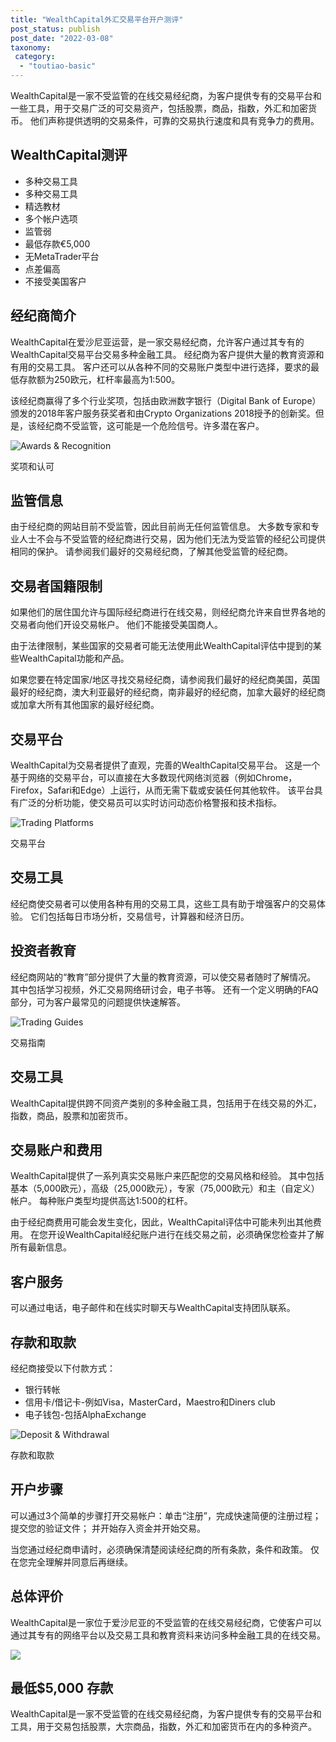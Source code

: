 ```yaml
---
title: "WealthCapital外汇交易平台开户测评"
post_status: publish
post_date: "2022-03-08"
taxonomy:
 category: 
  - "toutiao-basic"
---
```


WealthCapital是一家不受监管的在线交易经纪商，为客户提供专有的交易平台和一些工具，用于交易广泛的可交易资产，包括股票，商品，指数，外汇和加密货币。 他们声称提供透明的交易条件，可靠的交易执行速度和具有竞争力的费用。

## WealthCapital测评
- 多种交易工具
- 多种交易工具
- 精选教材
- 多个帐户选项
- 监管弱
- 最低存款€5,000
- 无MetaTrader平台
- 点差偏高
- 不接受美国客户


## 经纪商简介

WealthCapital在爱沙尼亚运营，是一家交易经纪商，允许客户通过其专有的WealthCapital交易平台交易多种金融工具。 经纪商为客户提供大量的教育资源和有用的交易工具。 客户还可以从各种不同的交易账户类型中进行选择，要求的最低存款额为250欧元，杠杆率最高为1:500。

该经纪商赢得了多个行业奖项，包括由欧洲数字银行（Digital Bank of Europe）颁发的2018年客户服务获奖者和由Crypto Organizations 2018授予的创新奖。但是，该经纪商不受监管，这可能是一个危险信号。许多潜在客户。

![Awards & Recognition](https://cdn.fendou.la/funstoutiao/2020/11/WealthCapital-Review-Awards-And-Recognition.jpg "Awards & Recognition")

奖项和认可

## 监管信息

由于经纪商的网站目前不受监管，因此目前尚无任何监管信息。 大多数专家和专业人士不会与不受监管的经纪商进行交易，因为他们无法为受监管的经纪公司提供相同的保护。 请参阅我们最好的交易经纪商，了解其他受监管的经纪商。

## 交易者国籍限制

如果他们的居住国允许与国际经纪商进行在线交易，则经纪商允许来自世界各地的交易者向他们开设交易帐户。 他们不能接受美国商人。

由于法律限制，某些国家的交易者可能无法使用此WealthCapital评估中提到的某些WealthCapital功能和产品。

如果您要在特定国家/地区寻找交易经纪商，请参阅我们最好的经纪商美国，英国最好的经纪商，澳大利亚最好的经纪商，南非最好的经纪商，加拿大最好的经纪商或加拿大所有其他国家的最好经纪商。

## 交易平台

WealthCapital为交易者提供了直观，完善的WealthCapital交易平台。 这是一个基于网络的交易平台，可以直接在大多数现代网络浏览器（例如Chrome，Firefox，Safari和Edge）上运行，从而无需下载或安装任何其他软件。 该平台具有广泛的分析功能，使交易员可以实时访问动态价格警报和技术指标。

![Trading Platforms](https://cdn.fendou.la/funstoutiao/2020/11/WealthCapital-Review-Trading-Platform-.jpg "Trading Platforms")

交易平台

## 交易工具

经纪商使交易者可以使用各种有用的交易工具，这些工具有助于增强客户的交易体验。 它们包括每日市场分析，交易信号，计算器和经济日历。

## 投资者教育

经纪商网站的“教育”部分提供了大量的教育资源，可以使交易者随时了解情况。 其中包括学习视频，外汇交易网络研讨会，电子书等。 还有一个定义明确的FAQ部分，可为客户最常见的问题提供快速解答。

![Trading Guides](https://cdn.fendou.la/funstoutiao/2020/11/WealthCapital-Review-EBooks-1024x684.jpg "Trading Guides")

交易指南

## 交易工具

WealthCapital提供跨不同资产类别的多种金融工具，包括用于在线交易的外汇，指数，商品，股票和加密货币。

## 交易账户和费用

WealthCapital提供了一系列真实交易账户来匹配您的交易风格和经验。 其中包括基本（5,000欧元），高级（25,000欧元），专家（75,000欧元）和主（自定义）帐户。 每种账户类型均提供高达1:500的杠杆。

由于经纪商费用可能会发生变化，因此，WealthCapital评估中可能未列出其他费用。 在您开设WealthCapital经纪账户进行在线交易之前，必须确保您检查并了解所有最新信息。

## 客户服务

可以通过电话，电子邮件和在线实时聊天与WealthCapital支持团队联系。

## 存款和取款

经纪商接受以下付款方式：
- 银行转帐
- 信用卡/借记卡-例如Visa，MasterCard，Maestro和Diners club
- 电子钱包-包括AlphaExchange

![Deposit & Withdrawal](https://cdn.fendou.la/funstoutiao/2020/11/WealthCapital-Review-Deposit-And-Withdrawal--1024x103.jpg "Deposit & Withdrawal")

存款和取款

## 开户步骤

可以通过3个简单的步骤打开交易帐户：单击“注册”，完成快速简便的注册过程； 提交您的验证文件； 并开始存入资金并开始交易。

当您通过经纪商申请时，必须确保清楚阅读经纪商的所有条款，条件和政策。 仅在您完全理解并同意后再继续。

## 总体评价

WealthCapital是一家位于爱沙尼亚的不受监管的在线交易经纪商，它使客户可以通过其专有的网络平台以及交易工具和教育资料来访问多种金融工具的在线交易。

![](https://cdn.fendou.la/funstoutiao/2020/11/WealthCapital-Logo.png)

## 最低$5,000 存款

WealthCapital是一家不受监管的在线交易经纪商，为客户提供专有的交易平台和工具，用于交易包括股票，大宗商品，指数，外汇和加密货币在内的多种资产。

